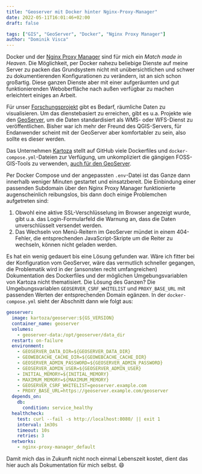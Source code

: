 ```yaml
---
title: "Geoserver mit Docker hinter Nginx-Proxy-Manager"
date: 2022-05-11T16:01:46+02:00
draft: false

tags: ["GIS", "GeoServer", "Docker", "Nginx Proxy Manager"]
author: "Dominik Visca"
---
```


Docker und der [Nginx Proxy Manager](https://nginxproxymanager.com/) sind für mich ein _Match made in Heaven_. Die Möglichkeit, per Docker nahezu beliebige Dienste auf meine Server zu packen das Grundsystem nicht mit unübersichtlichen und schwer zu dokumentierenden Konfigurationen zu verändern, ist an sich schon großartig. Diese ganzen Dienste aber mit einer aufgeräumten und gut funktionierenden Weboberfläche nach außen verfügbar zu machen erleichtert einiges an Arbeit.

Für unser [Forschungsprojekt](https://i3mainz.hs-mainz.de/projekte/rafviniert/) gibt es Bedarf, räumliche Daten zu visualisieren. Um das dienstebasiert zu erreichen, gibt es u.a. Projekte wie den [GeoServer](https://geoserver.org/), um die Daten standardisiert als WMS- oder WFS-Dienst zu veröffentlichen. Bisher war ich mehr der Freund des QGIS-Servers, für Endanwender scheint mit der GeoServer aber komfortabler zu sein, also sollte es dieser werden.

Das Unternehmen [Kartoza](https://www.kartoza.com/) stellt auf GitHub viele Dockerfiles und `docker-compose.yml`-Dateien zur Verfügung, um unkompliziert die gängigen FOSS-GIS-Tools zu verwenden, [auch für den GeoServer](https://github.com/kartoza/docker-geoserver).

Per Docker Compose und der angepassten `.env`-Datei ist das Ganze dann innerhalb weniger Minuten gestartet und einsatzbereit. Die Einbindung einer passenden Subdomain über den Nginx Proxy Manager funktionierte augenscheinlich reibungslos, bis dann doch einige Problemchen aufgetreten sind:

1. Obwohl eine aktive SSL-Verschlüsselung im Browser angezeigt wurde, gibt u.a. das Login-Formularfeld die Warnung an, dass die Daten unverschlüsselt versendet werden.
2. Das Wechseln von Menü-Reitern im GeoServer mündet in einem 404-Fehler, die entsprechenden JavaScript-Skripte um die Reiter zu wechseln, können nicht geladen werden.

Es hat ein wenig gedauert bis eine Lösung gefunden war. Wäre ich fitter bei der Konfiguration vom GeoServer, wäre das vermutlich schneller gegangen, die Problematik wird in der (ansonsten recht umfangreichen) Dokumentation des Dockerfiles und der möglichen Umgebungsvariablen von Kartoza nicht thematisiert. Die Lösung des Ganzen? Die Umgebungsvariablen `GEOSERVER_CSRF_WHITELIST` und `PROXY_BASE_URL` mit passenden Werten der entsprechenden Domain egänzen. In der `docker-compose.yml` sieht der Abschnitt dann wie folgt aus:

```yml
geoserver:
  image: kartoza/geoserver:${GS_VERSION}
  container_name: geoserver
  volumes:
    - geoserver-data:/opt/geoserver/data_dir
  restart: on-failure
  environment:
    - GEOSERVER_DATA_DIR=${GEOSERVER_DATA_DIR}
    - GEOWEBCACHE_CACHE_DIR=${GEOWEBCACHE_CACHE_DIR}
    - GEOSERVER_ADMIN_PASSWORD=${GEOSERVER_ADMIN_PASSWORD}
    - GEOSERVER_ADMIN_USER=${GEOSERVER_ADMIN_USER}
    - INITIAL_MEMORY=${INITIAL_MEMORY}
    - MAXIMUM_MEMORY=${MAXIMUM_MEMORY}
    - GEOSERVER_CSRF_WHITELIST=geoserver.example.com
    - PROXY_BASE_URL=https://geoserver.example.com/geoserver
  depends_on:
    db:
      condition: service_healthy
  healthcheck:
    test: curl --fail -s http://localhost:8080/ || exit 1
    interval: 1m30s
    timeout: 10s
    retries: 3
  networks:
    - nginx-proxy-manager_default
```

Damit mich das in Zukunft nicht noch einmal Lebenszeit kostet, dient das hier auch als Dokumentation für mich selbst. 😄
